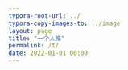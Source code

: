 ```yaml
---
typora-root-url: ../
typora-copy-images-to: ../image
layout: page 
title: "一个人推"
permalink: /t/
date: 2022-01-01 00:00
---
```


